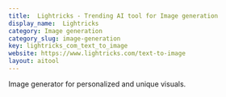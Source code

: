 ```yaml
---
title:  Lightricks - Trending AI tool for Image generation
display_name:  Lightricks
category: Image generation
category_slug: image-generation
key: lightricks_com_text_to_image
website: https://www.lightricks.com/text-to-image
layout: aitool
---
```


Image generator for personalized and unique visuals.
